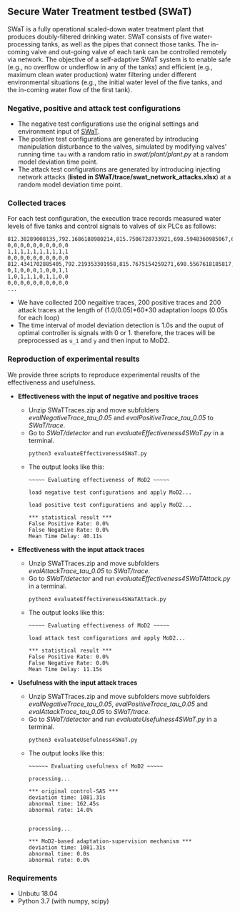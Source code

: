 ## Secure Water Treatment testbed (SWaT)

SWaT is a fully operational scaled-down water treatment plant that produces doubly-filtered drinking water. SWaT consists of five water-processing tanks, as well as the pipes that connect those tanks. The in-coming valve and out-going valve of each tank can be controlled remotely via network. The objective of a self-adaptive SWaT system is to enable safe (e.g., no overflow or underflow in any of the tanks) and efficient (e.g., maximum clean water production) water filtering under different environmental situations (e.g., the initial water level of the five tanks, and the in-coming water flow of the first tank). 

### Negative, positive and attack test configurations
* The negative test configurations use the original settings and environment input of [SWaT](https://github.com/tongyanxiang/MoD2/tree/main/subject/SWaT).
* The positive test configurations are generated by introducing manipulation disturbance to the valves, simulated by modifying valves' running time `tau` with a random ratio in *swat/plant/plant.py* at a random model deviation time point. 
* The attack test configurations are generated by introducing injecting network attacks (**listed in SWaT/trace/swat_network_attacks.xlsx**) at a random model deviation time point. 

### Collected traces
For each test configuration, the execution trace records measured water levels of five tanks and control signals to valves of six PLCs as follows:
```
812.38289008135,792.1686188980214,815.7506728733921,698.5948360985067,666.3035198207283
0,0,0,0,0,0,0,0,0,0
1,1,1,1,1,1,1,1,1,1
0,0,0,0,0,0,0,0,0,0
812.4341702885405,792.219353301958,815.7675154259271,698.5567618185817,666.2125898964978
0,1,0,0,0,1,0,0,1,1
1,0,1,1,1,0,1,1,0,0
0,0,0,0,0,0,0,0,0,0
...
```
* We have collected 200 negaitive traces, 200 positive traces and 200 attack traces at the length of (1.0/0.05)\*60\*30 adaptation loops (0.05s for each loop)
* The time interval of model deviation detection is 1.0s and the ouput of optimal controller is signals with 0 or 1. therefore, the traces will be preprocessed as `u_1` and `y` and then input to MoD2.

### Reproduction of experimental results
We provide three scripts to reproduce experimental reuslts of the effectiveness and usefulness.

* **Effectiveness with the input of negative and positive traces**
  * Unzip SWaTTraces.zip and move subfolders *evalNegativeTrace_tau_0.05* and *evalPositiveTrace_tau_0.05* to *SWaT/trace*.
  * Go to *SWaT/detector* and run *evaluateEffectiveness4SWaT.py* in a terminal. 
    ```
    python3 evaluateEffectiveness4SWaT.py
    ```
  * The output looks like this:
    ```
    ~~~~~ Evaluating effectiveness of MoD2 ~~~~~

    load negative test configurations and apply MoD2...

    load positive test configurations and apply MoD2...

    *** statistical result ***
    False Positive Rate: 0.0%
    False Negative Rate: 0.0%
    Mean Time Delay: 40.11s
    ```

* **Effectiveness with the input attack traces**
  * Unzip SWaTTraces.zip and move subfolders *evalAttackTrace_tau_0.05* to *SWaT/trace*.
  * Go to *SWaT/detector* and run *evaluateEffectiveness4SWaTAttack.py* in a terminal. 
    ```
    python3 evaluateEffectiveness4SWaTAttack.py
    ```
  * The output looks like this:
    ```
    ~~~~~ Evaluating effectiveness of MoD2 ~~~~~

    load attack test configurations and apply MoD2...

    *** statistical result ***
    False Positive Rate: 0.0%
    False Negative Rate: 0.0%
    Mean Time Delay: 11.15s
    ```

* **Usefulness with the input attack traces**
  * Unzip SWaTTraces.zip and move subfolders move subfolders *evalNegativeTrace_tau_0.05*, *evalPositiveTrace_tau_0.05* and *evalAttackTrace_tau_0.05* to *SWaT/trace*.
  * Go to *SWaT/detector* and run *evaluateUsefulness4SWaT.py* in a terminal. 
    ```
    python3 evaluateUsefulness4SWaT.py
    ```
  * The output looks like this:
    ```
    ~~~~~~ Evaluating usefulness of MoD2 ~~~~~

    processing...

    *** original control-SAS ***
    deviation time: 1081.31s
    abnormal time: 162.45s
    abnormal rate: 14.0%


    processing...

    *** MoD2-based adaptation-supervision mechanism ***
    deviation time: 1081.31s
    abnormal time: 0.0s
    abnormal rate: 0.0%
    ```

### Requirements
* Unbutu 18.04
* Python 3.7 (with numpy, scipy)

